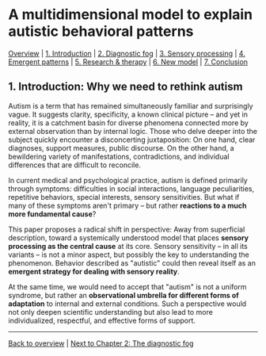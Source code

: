# A multidimensional model to explain autistic behavioral patterns

[Overview](../index.md) | [1. Introduction](#) | [2. Diagnostic fog](02-diagnosis.md) | [3. Sensory processing](03-sensory.md) | [4. Emergent patterns](04-emergence.md) | [5. Research & therapy](05-research.md) | [6. New model](06-model.md) | [7. Conclusion](07-conclusion.md)

## 1. **Introduction: Why we need to rethink autism**

Autism is a term that has remained simultaneously familiar and surprisingly vague. It suggests clarity, specificity, a known clinical picture – and yet in reality, it is a catchment basin for diverse phenomena connected more by external observation than by internal logic. Those who delve deeper into the subject quickly encounter a disconcerting juxtaposition: On one hand, clear diagnoses, support measures, public discourse. On the other hand, a bewildering variety of manifestations, contradictions, and individual differences that are difficult to reconcile.

In current medical and psychological practice, autism is defined primarily through symptoms: difficulties in social interactions, language peculiarities, repetitive behaviors, special interests, sensory sensitivities. But what if many of these symptoms aren't primary – but rather **reactions to a much more fundamental cause**?

This paper proposes a radical shift in perspective: Away from superficial description, toward a systemically understood model that places **sensory processing as the central cause** at its core. Sensory sensitivity – in all its variants – is not a minor aspect, but possibly the key to understanding the phenomenon. Behavior described as "autistic" could then reveal itself as an **emergent strategy for dealing with sensory reality**.

At the same time, we would need to accept that "autism" is not a uniform syndrome, but rather an **observational umbrella for different forms of adaptation** to internal and external conditions. Such a perspective would not only deepen scientific understanding but also lead to more individualized, respectful, and effective forms of support.

---

[Back to overview](../index.md) | [Next to Chapter 2: The diagnostic fog](02-diagnosis.md)

